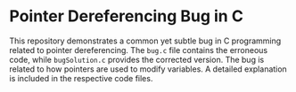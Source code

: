 # Pointer Dereferencing Bug in C
This repository demonstrates a common yet subtle bug in C programming related to pointer dereferencing.
The `bug.c` file contains the erroneous code, while `bugSolution.c` provides the corrected version.
The bug is related to how pointers are used to modify variables. A detailed explanation is included in the respective code files.
